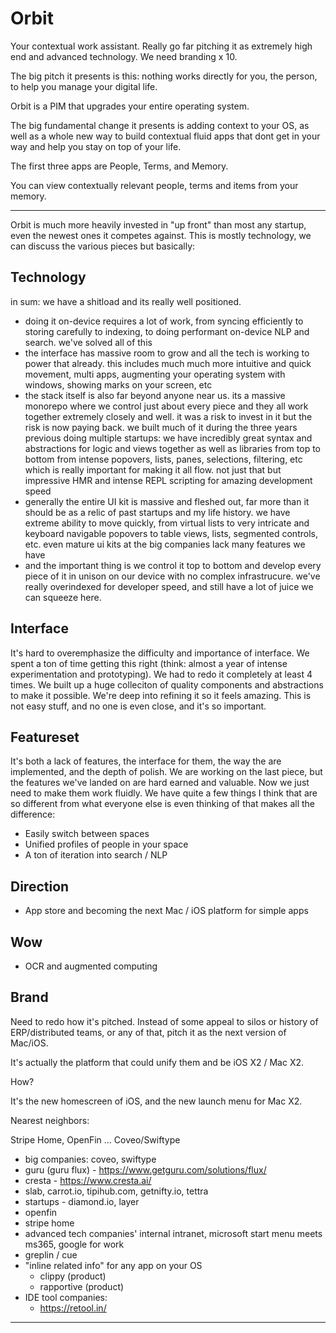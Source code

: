 # Orbit

Your contextual work assistant. Really go far pitching it as extremely high end and advanced technology. We need branding x 10.

The big pitch it presents is this: nothing works directly for you, the person, to help you manage your digital life.

Orbit is a PIM that upgrades your entire operating system.

The big fundamental change it presents is adding context to your OS, as well as a whole new way to build contextual fluid apps that dont get in your way and help you stay on top of your life.

The first three apps are People, Terms, and Memory.

You can view contextually relevant people, terms and items from your memory.

---

Orbit is much more heavily invested in "up front" than most any startup, even the newest ones it competes against. This is mostly technology, we can discuss the various pieces but basically:

## Technology

in sum: we have a shitload and its really well positioned.

- doing it on-device requires a lot of work, from syncing efficiently to storing carefully to indexing, to doing performant on-device NLP and search. we've solved all of this
- the interface has massive room to grow and all the tech is working to power that already. this includes much much more intuitive and quick movement, multi apps, augmenting your operating system with windows, showing marks on your screen, etc
- the stack itself is also far beyond anyone near us. its a massive monorepo where we control just about every piece and they all work together extremely closely and well. it was a risk to invest in it but the risk is now paying back. we built much of it during the three years previous doing multiple startups: we have incredibly great syntax and abstractions for logic and views together as well as libraries from top to bottom from intense popovers, lists, panes, selections, filtering, etc which is really important for making it all flow. not just that but impressive HMR and intense REPL scripting for amazing development speed
- generally the entire UI kit is massive and fleshed out, far more than it should be as a relic of past startups and my life history. we have extreme ability to move quickly, from virtual lists to very intricate and keyboard navigable popovers to table views, lists, segmented controls, etc. even mature ui kits at the big companies lack many features we have
- and the important thing is we control it top to bottom and develop every piece of it in unison on our device with no complex infrastrucure. we've really overindexed for developer speed, and still have a lot of juice we can squeeze here.

## Interface

It's hard to overemphasize the difficulty and importance of interface. We spent a ton of time getting this right (think: almost a year of intense experimentation and prototyping). We had to redo it completely at least 4 times. We built up a huge colleciton of quality components and abstractions to make it possible. We're deep into refining it so it feels amazing. This is not easy stuff, and no one is even close, and it's so important.

## Featureset

It's both a lack of features, the interface for them, the way the are implemented, and the depth of polish. We are working on the last piece, but the features we've landed on are hard earned and valuable. Now we just need to make them work fluidly. We have quite a few things I think that are so different from what everyone else is even thinking of that makes all the difference:

- Easily switch between spaces
- Unified profiles of people in your space
- A ton of iteration into search / NLP

##

## Direction

- App store and becoming the next Mac / iOS platform for simple apps

## Wow

- OCR and augmented computing

## Brand

Need to redo how it's pitched. Instead of some appeal to silos or history of ERP/distributed teams, or any of that, pitch it as the next version of Mac/iOS.

It's actually the platform that could unify them and be iOS X2 / Mac X2.

How?

It's the new homescreen of iOS, and the new launch menu for Mac X2.

Nearest neighbors:

Stripe Home, OpenFin ... Coveo/Swiftype

- big companies: coveo, swiftype
- guru (guru flux) - https://www.getguru.com/solutions/flux/
- cresta - https://www.cresta.ai/
- slab, carrot.io, tipihub.com, getnifty.io, tettra
- startups - diamond.io, layer
- openfin
- stripe home
- advanced tech companies' internal intranet, microsoft start menu meets ms365, google for work
- greplin / cue
- "inline related info" for any app on your OS
  - clippy (product)
  - rapportive (product)
- IDE tool companies:
  - https://retool.in/

---
